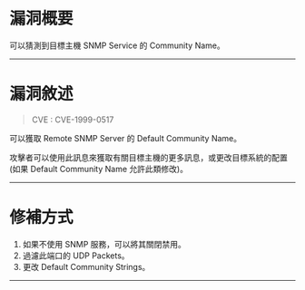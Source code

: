 # 漏洞概要

可以猜測到目標主機 SNMP Service 的 Community Name。


---

# 漏洞敘述

> CVE : CVE-1999-0517

可以獲取 Remote SNMP Server 的 Default Community Name。

攻擊者可以使用此訊息來獲取有關目標主機的更多訊息，或更改目標系統的配置(如果 Default Community Name 允許此類修改)。


---

# 修補方式

1. 如果不使用 SNMP 服務，可以將其關閉禁用。
2. 過濾此端口的 UDP Packets。
3. 更改 Default Community Strings。


---
